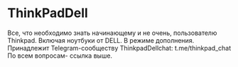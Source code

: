 # ThinkPadDell
Все, что необходимо знать начинающему и не очень, пользователю Thinkpad. Включая ноутбуки от DELL.
В режиме дополнения. Принадлежит Telegram-сообществу ThinkpadDellchat: t.me/thinkpad_chat
По всем вопросам- ссылка выше. 
